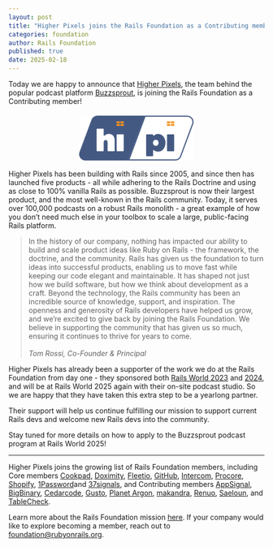 ```yaml
---
layout: post
title: "Higher Pixels joins the Rails Foundation as a Contributing member"
categories: foundation
author: Rails Foundation
published: true
date: 2025-02-18
---
```


Today we are happy to announce that <a href="https://www.higherpixels.com/">Higher Pixels</a>, the team behind the popular podcast platform <a href="https://www.buzzsprout.com/">Buzzsprout</a>, is joining the Rails Foundation as a Contributing member!

<p style="text-align: center; margin-top: 20px"><img src="/assets/images/logo-higherpixels-color.svg" style="width: 45%"></p>

Higher Pixels has been building with Rails since 2005, and since then has launched five products - all while adhering to the Rails Doctrine and using as close to 100% vanilla Rails as possible. Buzzsprout is now their largest product, and the most well-known in the Rails community. Today, it serves over 100,000 podcasts on a robust Rails monolith - a great example of how you don’t need much else in your toolbox to scale a large, public-facing Rails platform.

>In the history of our company, nothing has impacted our ability to build and scale product ideas like Ruby on Rails - the framework, the doctrine, and the community. Rails has given us the foundation to turn ideas into successful products, enabling us to move fast while keeping our code elegant and maintainable. It has shaped not just how we build software, but how we think about development as a craft.
>Beyond the technology, the Rails community has been an incredible source of knowledge, support, and inspiration. The openness and generosity of Rails developers have helped us grow, and we’re excited to give back by joining the Rails Foundation. We believe in supporting the community that has given us so much, ensuring it continues to thrive for years to come.
><br><br>*Tom Rossi, Co-Founder & Principal*
>

Higher Pixels has already been a supporter of the work we do at the Rails Foundation from day one - they sponsored both <a href="https://rubyonrails.org/2023/8/1/host-your-podcast-at-rails-world-with-buzzsprout">Rails World 2023</a> and <a href="https://rubyonrails.org/2024/7/15/launch-your-podcast-at-rails-world">2024</a>, and will be at Rails World 2025 again with their on-site podcast studio. So we are happy that they have taken this extra step to be a yearlong partner. 

Their support will help us continue fulfilling our mission to support current Rails devs and welcome new Rails devs into the community.

Stay tuned for more details on how to apply to the Buzzsprout podcast program at Rails World 2025!

*** 

Higher Pixels joins the growing list of Rails Foundation members, including Core members <a href="https://cookpad.com/">Cookpad</a>, <a href="https://www.doximity.com/">Doximity</a>, <a href="https://www.fleetio.com/">Fleetio</a>, <a href="https://github.com/">GitHub</a>, <a href="https://www.intercom.com/">Intercom</a>, <a href="https://www.procore.com/">Procore</a>, <a href="https://www.shopify.com/">Shopify</a>, <a href="https://1password.com/">1Password</a>and <a href="https://37signals.com/">37signals</a>, and Contributing members <a href="https://www.appsignal.com/">AppSignal</a>, <a href="https://www.bigbinary.com/">BigBinary</a>, <a href="https://www.cedarcode.com/">Cedarcode</a>, <a href="https://gusto.com/">Gusto</a>, <a href="https://www.planetargon.com/">Planet Argon</a>, <a href="https://makandra.de/">makandra</a>, <a href="https://www.renuo.ch/">Renuo</a>, <a href="https://www.saeloun.com/">Saeloun</a>, and <a href="https://tablecheck.com/en/join">TableCheck</a>. 

Learn more about the Rails Foundation mission [here](/foundation). If your company would like to explore becoming a member, reach out to <a href="mailto:foundation@rubyonrails.org">foundation@rubyonrails.org</a>. 

